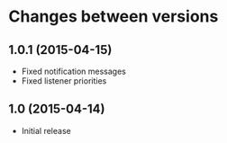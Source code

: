 # Changes between versions

## 1.0.1 (2015-04-15)

* Fixed notification messages
* Fixed listener priorities

## 1.0 (2015-04-14)

* Initial release
